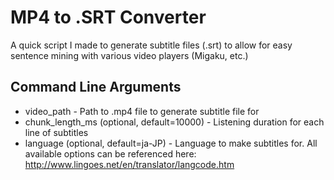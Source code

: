 # MP4 to .SRT Converter
A quick script I made to generate subtitle files (.srt) to allow for easy sentence mining with various video players (Migaku, etc.)
## Command Line Arguments
- video_path - Path to .mp4 file to generate subtitle file for
- chunk_length_ms (optional, default=10000) - Listening duration for each line of subtitles
- language (optional, default=ja-JP) - Language to make subtitles for. All available options can be referenced here: http://www.lingoes.net/en/translator/langcode.htm
